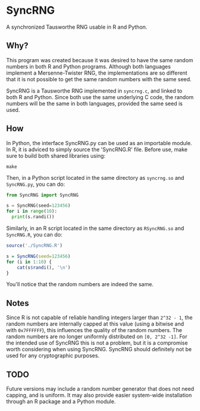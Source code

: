 SyncRNG
=======
A synchronized Tausworthe RNG usable in R and Python.


Why?
----

This program was created because it was desired to have the same random 
numbers in both R and Python programs. Although both languages implement a 
Mersenne-Twister RNG, the implementations are so different that it is not 
possible to get the same random numbers with the same seed.

SyncRNG is a Tausworthe RNG implemented in `syncrng.c`, and linked to both R 
and Python. Since both use the same underlying C code, the random numbers will 
be the same in both languages, provided the same seed is used.

How
---

In Python, the interface SyncRNG.py can be used as an importable module. In R, 
it is adviced to simply source the 'SyncRNG.R' file. Before use, make sure to 
build both shared libraries using:

    make

Then, in a Python script located in the same directory as `syncrng.so` and 
`SyncRNG.py`, you can do:

```python
from SyncRNG import SyncRNG

s = SyncRNG(seed=123456)
for i in range(10):
  print(s.randi())
```

Similarly, in an R script located in the same directory as `RSyncRNG.so` and 
`SyncRNG.R`, you can do:

```R
source('./SyncRNG.R')

s = SyncRNG(seed=123456)
for (i in 1:10) {
	cat(s$randi(), '\n')
}
```

You'll notice that the random numbers are indeed the same.

Notes
-----

Since R is not capable of reliable handling integers larger than `2^32 - 1`, 
the random numbers are internally capped at this value (using a bitwise and 
with `0x7FFFFFF`), this influences the quality of the random numbers. The 
random numbers are no longer uniformly distributed on `[0, 2^32 -1]`. For the 
intended use of SyncRNG this is not a problem, but it is a compromise worth 
considering when using SyncRNG. SyncRNG should definitely not be used for any 
cryptographic purposes.


TODO
----

Future versions may include a random number generator that does not need 
capping, and is uniform. It may also provide easier system-wide installation 
through an R package and a Python module.
